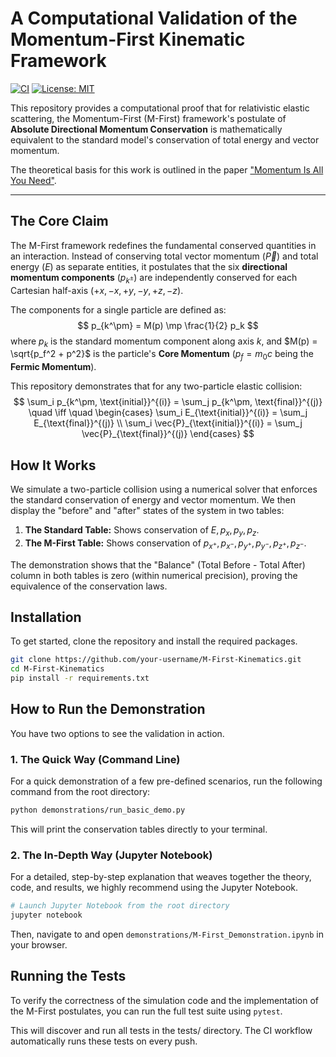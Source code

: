 # A Computational Validation of the Momentum-First Kinematic Framework

[![CI](https://github.com/your-username/M-First-Kinematics/actions/workflows/ci.yml/badge.svg)](https://github.com/your-username/M-First-Kinematics/actions/workflows/ci.yml)
[![License: MIT](https://img.shields.io/badge/License-MIT-yellow.svg)](https://opensource.org/licenses/MIT)

This repository provides a computational proof that for relativistic elastic scattering, the Momentum-First (M-First) framework's postulate of **Absolute Directional Momentum Conservation** is mathematically equivalent to the standard model's conservation of total energy and vector momentum.

The theoretical basis for this work is outlined in the paper ["Momentum Is All You Need"](https://www.authorea.com/users/695998/articles/713606-momentum-is-all-you-need).

---

## The Core Claim

The M-First framework redefines the fundamental conserved quantities in an interaction. Instead of conserving total vector momentum ($\vec{P}$) and total energy ($E$) as separate entities, it postulates that the six **directional momentum components** ($p_{k^\pm}$) are independently conserved for each Cartesian half-axis ($+x, -x, +y, -y, +z, -z$).

The components for a single particle are defined as:
$$
p_{k^\pm} = M(p) \mp \frac{1}{2} p_k
$$
where $p_k$ is the standard momentum component along axis $k$, and $M(p) = \sqrt{p_f^2 + p^2}$ is the particle's **Core Momentum** ($p_f = m_0c$ being the **Fermic Momentum**).

This repository demonstrates that for any two-particle elastic collision:
$$
\sum_i p_{k^\pm, \text{initial}}^{(i)} = \sum_j p_{k^\pm, \text{final}}^{(j)} \quad \iff \quad
\begin{cases}
\sum_i E_{\text{initial}}^{(i)} = \sum_j E_{\text{final}}^{(j)} \\
\sum_i \vec{P}_{\text{initial}}^{(i)} = \sum_j \vec{P}_{\text{final}}^{(j)}
\end{cases}
$$

## How It Works

We simulate a two-particle collision using a numerical solver that enforces the standard conservation of energy and vector momentum. We then display the "before" and "after" states of the system in two tables:

1. **The Standard Table:** Shows conservation of $E, p_x, p_y, p_z$.
2. **The M-First Table:** Shows conservation of $p_{x^+}, p_{x^-}, p_{y^+}, p_{y^-}, p_{z^+}, p_{z^-}$.

The demonstration shows that the "Balance" (Total Before - Total After) column in both tables is zero (within numerical precision), proving the equivalence of the conservation laws.

## Installation

To get started, clone the repository and install the required packages.

```bash
git clone https://github.com/your-username/M-First-Kinematics.git
cd M-First-Kinematics
pip install -r requirements.txt
```

## How to Run the Demonstration

You have two options to see the validation in action.

### 1. The Quick Way (Command Line)

For a quick demonstration of a few pre-defined scenarios, run the following command from the root directory:

```bash
python demonstrations/run_basic_demo.py
```

This will print the conservation tables directly to your terminal.

### 2. The In-Depth Way (Jupyter Notebook)

For a detailed, step-by-step explanation that weaves together the theory, code, and results, we highly recommend using the Jupyter Notebook.

```bash
# Launch Jupyter Notebook from the root directory
jupyter notebook
```

Then, navigate to and open `demonstrations/M-First_Demonstration.ipynb` in your browser.

## Running the Tests

To verify the correctness of the simulation code and the implementation of the M-First postulates, you can run the full test suite using `pytest`.

This will discover and run all tests in the tests/ directory. The CI workflow automatically runs these tests on every push.

